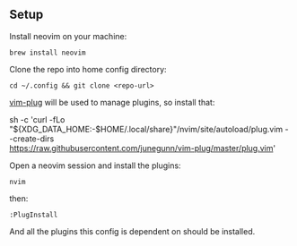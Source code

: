## Setup

Install neovim on your machine:

`brew install neovim`

Clone the repo into home config directory:

`cd ~/.config && git clone <repo-url>`

[vim-plug](https://github.com/junegunn/vim-plug) will be used to manage plugins, so install that:

sh -c 'curl -fLo "${XDG_DATA_HOME:-$HOME/.local/share}"/nvim/site/autoload/plug.vim --create-dirs \
       https://raw.githubusercontent.com/junegunn/vim-plug/master/plug.vim'

Open a neovim session and install the plugins:

`nvim`

then:

`:PlugInstall`

And all the plugins this config is dependent on should be installed.



